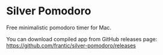 Silver Pomodoro
===============

Free minimalistic pomodoro timer for Mac.

You can download compiled app from GitHub releases page: https://github.com/frantic/silver-pomodoro/releases
